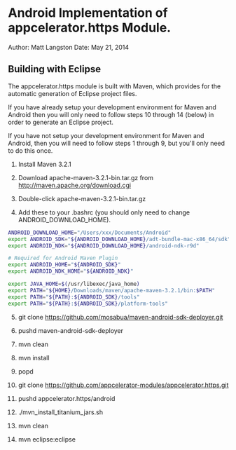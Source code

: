 # Android Implementation of appcelerator.https Module.

Author: Matt Langston
Date: May 21, 2014

## Building with Eclipse

The appcelerator.https module is built with Maven, which provides for
the automatic generation of Eclipse project files.

If you have already setup your development environment for Maven and
Android then you will only need to follow steps 10 through 14 (below)
in order to generate an Eclipse project.

If you have not setup your development environment for Maven and
Android, then you will need to follow steps 1 through 9, but you'll
only need to do this once.


1. Install Maven 3.2.1

2. Download apache-maven-3.2.1-bin.tar.gz from
   http://maven.apache.org/download.cgi

3. Double-click apache-maven-3.2.1-bin.tar.gz

4. Add these to your .bashrc (you should only need to change
   ANDROID_DOWNLOAD_HOME).

```bash
ANDROID_DOWNLOAD_HOME="/Users/xxx/Documents/Android"
export ANDROID_SDK="${ANDROID_DOWNLOAD_HOME}/adt-bundle-mac-x86_64/sdk"
export ANDROID_NDK="${ANDROID_DOWNLOAD_HOME}/android-ndk-r9d"

# Required for Android Maven Plugin
export ANDROID_HOME="${ANDROID_SDK}"
export ANDROID_NDK_HOME="${ANDROID_NDK}"

export JAVA_HOME=$(/usr/libexec/java_home)
export PATH="${HOME}/Downloads/maven/apache-maven-3.2.1/bin:$PATH"
export PATH="${PATH}:${ANDROID_SDK}/tools"
export PATH="${PATH}:${ANDROID_SDK}/platform-tools"
```

5. git clone https://github.com/mosabua/maven-android-sdk-deployer.git

6. pushd maven-android-sdk-deployer

7. mvn clean

8. mvn install

9. popd

10. git clone https://github.com/appcelerator-modules/appcelerator.https.git

11. pushd appcelerator.https/android

12. ./mvn_install_titanium_jars.sh

13. mvn clean

14. mvn eclipse:eclipse
